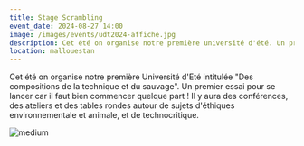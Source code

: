 ```yaml
---
title: Stage Scrambling
event_date: 2024-08-27 14:00
image: /images/events/udt2024-affiche.jpg
description: Cet été on organise notre première université d'été. Un premier essai pour se lancer car il faut bien commencer quelque part! Il y aura des conférences, des ateliers et des tables rondes autour de sujets d'éthiques environnementale, animale et de technocritique. "Des compositions de la technique et du sauvage"
location: mallouestan
---
```


Cet été on organise notre première Université d'Eté intitulée "Des compositions de la technique et du sauvage". Un premier essai pour se lancer car il faut bien commencer quelque part ! Il y aura des conférences, des ateliers et des tables rondes autour de sujets d'éthiques environnementale et animale, et de technocritique.

![medium](../images/events/udt2024-programme.jpg)
